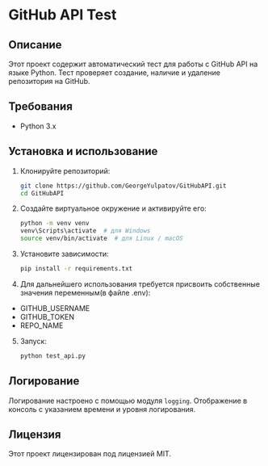 # GitHub API Test
## Описание

Этот проект содержит автоматический тест для работы с GitHub API на языке Python. Тест проверяет создание, наличие и удаление репозитория на GitHub.

## Требования

- Python 3.x

## Установка и использование

1. Клонируйте репозиторий:

   ```bash
   git clone https://github.com/GeorgeYulpatov/GitHubAPI.git
   cd GitHubAPI
2. Создайте виртуальное окружение и активируйте его:
    ```bash
    python -m venv venv
    venv\Scripts\activate  # для Windows
    source venv/bin/activate  # для Linux / macOS
   
3. Установите зависимости:
    ```bash
    pip install -r requirements.txt

4. Для дальнейшего использования требуется присвоить собственные значения переменным(в файле .env):  
  - GITHUB_USERNAME
  - GITHUB_TOKEN
  - REPO_NAME  

5. Запуск:  

    ```bash
    python test_api.py

## Логирование  
Логирование настроено с помощью модуля ```logging```. Отображение в консоль с указанием времени и уровня логирования.

## Лицензия  
Этот проект лицензирован под лицензией MIT.
